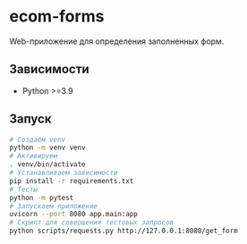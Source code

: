# ecom-forms

Web-приложение для определения заполненных форм.

## Зависимости

- Python >=3.9

## Запуск 
```sh
# Создаём venv
python -m venv venv
# Активируем
. venv/bin/activate
# Устанавливаем зависимости
pip install -r requirements.txt	
# Тесты
python -m pytest
# Запускаем приложение
uvicorn --port 8080 app.main:app
# Скрипт для совершения тестовых запросов
python scripts/requests.py http://127.0.0.1:8080/get_form
```